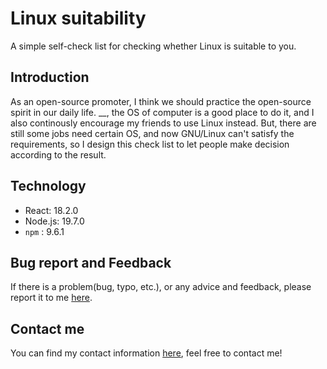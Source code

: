 # Linux suitability
A simple self-check list for checking whether Linux is suitable to you.

## Introduction
As an open-source promoter, I think we should practice the open-source spirit in our daily life. __, the OS of computer is a good place to do it, and I also continously encourage my friends to use Linux instead.
But, there are still some jobs need certain OS, and now GNU/Linux can't satisfy the requirements, so I design this check list to let people make decision according to the result.

## Technology
- React: 18.2.0
- Node.js: 19.7.0
- `npm` : 9.6.1

## Bug report and Feedback
If there is a problem(bug, typo, etc.), or any advice and feedback, please report it to me [here](https://github.com/kazanV/linux-suitability/issues/new).

## Contact me
You can find my contact information [here](https://kazan.tw/contact/), feel free to contact me!
